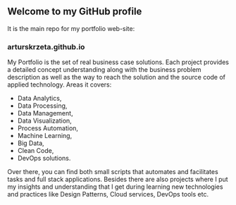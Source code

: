 ## Welcome to my GitHub profile

It is the main repo for my portfolio web-site:

### arturskrzeta.github.io

My Portfolio is the set of real business case solutions. Each project provides a detailed concept understanding along with the business problem description as well as the way to reach the solution and the source code of applied technology. Areas it covers:
- Data Analytics,
- Data Processing,
- Data Management,
- Data Visualization,
- Process Automation,
- Machine Learning,
- Big Data,
- Clean Code,
- DevOps solutions.

Over there, you can find both small scripts that automates and facilitates tasks and full stack applications. Besides there are also projects where I put my insights and understanding that I get during learning new technologies and practices like Design Patterns, Cloud services, DevOps tools etc.
